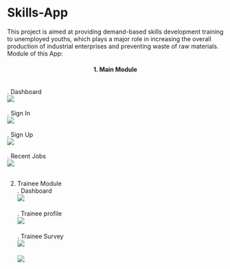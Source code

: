# Skills-App
This project is aimed at providing demand-based skills development training to unemployed youths, which plays a major role in increasing the overall production of industrial enterprises and preventing waste of raw materials.
Module of this App:<br>
<h4 style="text-align: center;">1. Main Module</h4><br>
 . Dashboard<br>
 <img src="images/Skills Final.png"><br><br>
 . Sign In<br>
 <img src="images/Sing In.png"><br><br> 
 . Sign Up<br>
 <img src="images/Sign Up.png"><br><br> 
 . Recent Jobs<br>
  <img src="images/Recent Job.png"><br><br> 
  
  2. Trainee Module <br>
   . Dashboard<br>
   <img src="images/T-Dashboard.png"><br><br>
   . Trainee profile<br>
   <img src="images/T- Profile.png"><br><br>
   . Trainee Survey<br>
    <img src="images/T-Survay.png"><br><br>
    <img src="images/T-Survay -2.png"><br><br>
    
  
